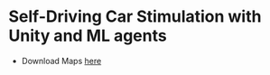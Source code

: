 # Self-Driving Car Stimulation with Unity and ML agents


- Download Maps [here](https://drive.google.com/drive/folders/1dxIH1mCjbuDAfMuaFIBFVka7kUac-_ce?usp=sharing)
